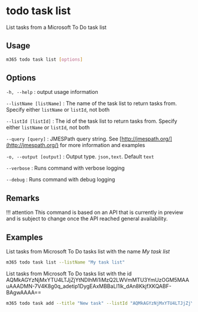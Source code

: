 # todo task list

List tasks from a Microsoft To Do task list

## Usage

```sh
m365 todo task list [options]
```

## Options

`-h, --help`
: output usage information

`--listName [listName]`
: The name of the task list to return tasks from. Specify either `listName` or `listId`, not both

`--listId [listId]`
: The id of the task list to return tasks from. Specify either `listName` or `listId`, not both

`--query [query]`
: JMESPath query string. See [http://jmespath.org/](http://jmespath.org/) for more information and examples

`-o, --output [output]`
: Output type. `json,text`. Default `text`

`--verbose`
: Runs command with verbose logging

`--debug`
: Runs command with debug logging

## Remarks

!!! attention
    This command is based on an API that is currently in preview and is subject to change once the API reached general availability.

## Examples

List tasks from Microsoft To Do tasks list with the name _My task list_

```sh
m365 todo task list --listName "My task list"
```

List tasks from Microsoft To Do tasks list with the id AQMkAGYzNjMxYTU4LTJjZjYtNDlhMi1iMzQ2LWVmMTU3YmUzOGM5MAAuAAADMN-7V4K8g0q_adetip1DygEAxMBBaLl1lk_dAn8KkjfXKQABF-BAgwAAAA==

```sh
m365 todo task add --title "New task" --listId "AQMkAGYzNjMxYTU4LTJjZjYtNDlhMi1iMzQ2LWVmMTU3YmUzOGM5MAAuAAADMN-7V4K8g0q_adetip1DygEAxMBBaLl1lk_dAn8KkjfXKQABF-BAgwAAAA=="
```